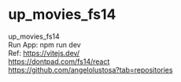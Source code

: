 # up_movies_fs14
up_movies_fs14<br>
Run App: npm run dev<br>
Ref: https://vitejs.dev/</br>
https://dontpad.com/fs14/react<br>
https://github.com/angelolustosa?tab=repositories
